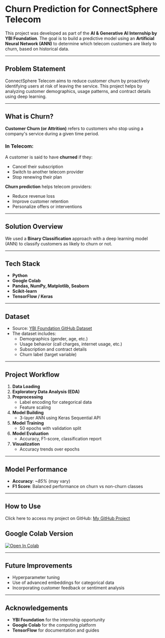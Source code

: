 #  Churn Prediction for ConnectSphere Telecom

This project was developed as part of the **AI & Generative AI Internship by YBI Foundation**. The goal is to build a predictive model using an **Artificial Neural Network (ANN)** to determine which telecom customers are likely to churn, based on historical data.

---

##  Problem Statement

ConnectSphere Telecom aims to reduce customer churn by proactively identifying users at risk of leaving the service. This project helps by analyzing customer demographics, usage patterns, and contract details using deep learning.

---

##  What is Churn?

**Customer Churn (or Attrition)** refers to customers who stop using a company's service during a given time period.

### In Telecom:
A customer is said to have **churned** if they:
- Cancel their subscription
- Switch to another telecom provider
- Stop renewing their plan

**Churn prediction** helps telecom providers:
- Reduce revenue loss
- Improve customer retention
- Personalize offers or interventions

---

##  Solution Overview

We used a **Binary Classification** approach with a deep learning model (ANN) to classify customers as likely to churn or not.

---

##  Tech Stack

- **Python**  
- **Google Colab**  
- **Pandas, NumPy, Matplotlib, Seaborn**  
- **Scikit-learn**  
- **TensorFlow / Keras**

---

##  Dataset

-  Source: [YBI Foundation GitHub Dataset](https://raw.githubusercontent.com/YBIFoundation/Dataset/refs/heads/main/TelecomCustomerChurn.csv)
- The dataset includes:
  - Demographics (gender, age, etc.)
  - Usage behavior (call charges, internet usage, etc.)
  - Subscription and contract details
  - Churn label (target variable)

---

##  Project Workflow

1. **Data Loading**  
2. **Exploratory Data Analysis (EDA)**  
3. **Preprocessing**
   - Label encoding for categorical data
   - Feature scaling
4. **Model Building**
   - 3-layer ANN using Keras Sequential API
5. **Model Training**
   - 50 epochs with validation split
6. **Model Evaluation**
   - Accuracy, F1-score, classification report
7. **Visualization**
   - Accuracy trends over epochs

---

##  Model Performance

-  **Accuracy**: _~85%_ (may vary)
-  **F1 Score**: Balanced performance on churn vs non-churn classes

---

##  How to Use

Click here to access my project on GitHub: [My GitHub Project](https://github.com/Kishan-28/Churn-Prediction-Ybi-Foundation)


## Google Colab Version

[![Open In Colab](https://colab.research.google.com/assets/colab-badge.svg)](https://github.com/Kishan-28/Churn-Prediction-Ybi-Foundation/blob/main/churn_prediction_colab%20version.ipynb)



---

##  Future Improvements

- Hyperparameter tuning
- Use of advanced embeddings for categorical data
- Incorporating customer feedback or sentiment analysis

---

##  Acknowledgements

- **YBI Foundation** for the internship opportunity
- **Google Colab** for the computing platform
- **TensorFlow** for documentation and guides
